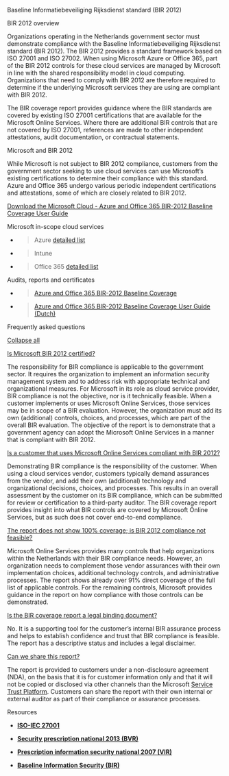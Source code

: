 Baseline Informatiebeveiliging Rijksdienst standard (BIR 2012)

BIR 2012 overview

Organizations operating in the Netherlands government sector must demonstrate compliance with the Baseline Informatiebeveiliging Rijksdienst standard (BIR 2012). The BIR 2012 provides a standard framework based on ISO 27001 and ISO 27002. When using Microsoft Azure or Office 365, part of the BIR 2012 controls for these cloud services are managed by Microsoft in line with the shared responsibility model in cloud computing. Organizations that need to comply with BIR 2012 are therefore required to determine if the underlying Microsoft services they are using are compliant with BIR 2012.

The BIR coverage report provides guidance where the BIR standards are covered by existing ISO 27001 certifications that are available for the Microsoft Online Services. Where there are additional BIR controls that are not covered by ISO 27001, references are made to other independent attestations, audit documentation, or contractual statements.

Microsoft and BIR 2012

While Microsoft is not subject to BIR 2012 compliance, customers from the government sector seeking to use cloud services can use Microsoft’s existing certifications to determine their compliance with this standard. Azure and Office 365 undergo various periodic independent certifications and attestations, some of which are closely related to BIR 2012.

[Download the Microsoft Cloud - Azure and Office 365 BIR-2012 Baseline Coverage User Guide](https://go.microsoft.com/fwlink/p/?linkid=2099461)

Microsoft in-scope cloud services

  - > Azure [<span class="underline">detailed list</span>](https://aka.ms/AzureCompliance)

  - > Intune

  - > Office 365 [<span class="underline">detailed list</span>](https://go.microsoft.com/fwlink/p/?LinkID=2077751)

Audits, reports and certificates

  - > [Azure and Office 365 BIR-2012 Baseline Coverage](https://protection.office.com/DownloadFile/ServiceAssurance/Document/compliance/Azure%20and%20Office%20365%20BIR-2012%20Baseline%20Coverage/pdf)

  - > [Azure and Office 365 BIR-2012 Baseline Coverage User Guide (Dutch)](https://protection.office.com/DownloadFile/ServiceAssurance/Document/compliance/Azure%20and%20Office%20365%20BIR-2012%20Baseline%20Coverage%20User%20Guide_Dutch/docx)

Frequently asked questions

[Collapse all](javascript:void\(0\);)

[Is Microsoft BIR 2012 certified?](javascript:void\(0\);)

The responsibility for BIR compliance is applicable to the government sector. It requires the organization to implement an information security management system and to address risk with appropriate technical and organizational measures. For Microsoft in its role as cloud service provider, BIR compliance is not the objective, nor is it technically feasible. When a customer implements or uses Microsoft Online Services, those services may be in scope of a BIR evaluation. However, the organization must add its own (additional) controls, choices, and processes, which are part of the overall BIR evaluation. The objective of the report is to demonstrate that a government agency can adopt the Microsoft Online Services in a manner that is compliant with BIR 2012.

[Is a customer that uses Microsoft Online Services compliant with BIR 2012?](javascript:void\(0\);)

Demonstrating BIR compliance is the responsibility of the customer. When using a cloud services vendor, customers typically demand assurances from the vendor, and add their own (additional) technology and organizational decisions, choices, and processes. This results in an overall assessment by the customer on its BIR compliance, which can be submitted for review or certification to a third-party auditor. The BIR coverage report provides insight into what BIR controls are covered by Microsoft Online Services, but as such does not cover end-to-end compliance.

[The report does not show 100% coverage; is BIR 2012 compliance not feasible?](javascript:void\(0\);)

Microsoft Online Services provides many controls that help organizations within the Netherlands with their BIR compliance needs. However, an organization needs to complement those vendor assurances with their own implementation choices, additional technology controls, and administrative processes. The report shows already over 91% direct coverage of the full list of applicable controls. For the remaining controls, Microsoft provides guidance in the report on how compliance with those controls can be demonstrated.

[Is the BIR coverage report a legal binding document?](javascript:void\(0\);)

No. It is a supporting tool for the customer’s internal BIR assurance process and helps to establish confidence and trust that BIR compliance is feasible. The report has a descriptive status and includes a legal disclaimer.

[Can we share this report?](javascript:void\(0\);)

The report is provided to customers under a non-disclosure agreement (NDA), on the basis that it is for customer information only and that it will not be copied or disclosed via other channels than the Microsoft [<span class="underline">Service Trust Platform</span>](https://www.microsoft.com/en-us/TrustCenter/STP/default.aspx). Customers can share the report with their own internal or external auditor as part of their compliance or assurance processes.

Resources

  - [**ISO-IEC 27001**](https://www.microsoft.com/en-us/trustcenter/compliance/iso-iec-27001)

  - [**Security prescription national 2013 (BVR)**](http://wetten.overheid.nl/BWBR0033512/2013-06-01)

  - [**Prescription information security national 2007 (VIR)**](http://wetten.overheid.nl/BWBR0022141/2007-07-01)

  - [**Baseline Information Security (BIR)**](http://www.earonline.nl/index.php/Overzicht_Baseline_Informatiebeveiliging_Rijksdienst_\(BIR_2012\))
